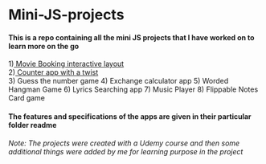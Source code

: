 # Mini-JS-projects
#### This is a repo containing all the mini JS projects that I have worked on to learn more on the go
1)<a href=""> Movie Booking interactive layout </a><br>
2)<a href=""> Counter app with a twist </a><br>
3) Guess the number game
4) Exchange calculator app
5) Worded Hangman Game
6) Lyrics Searching app
7) Music Player
8) Flippable Notes Card game 

 #### The features and specifications of the apps are given in their particular folder readme

<i>Note: The projects were created with a Udemy course and then some additional things were added by me for learning purpose in the project</i>
